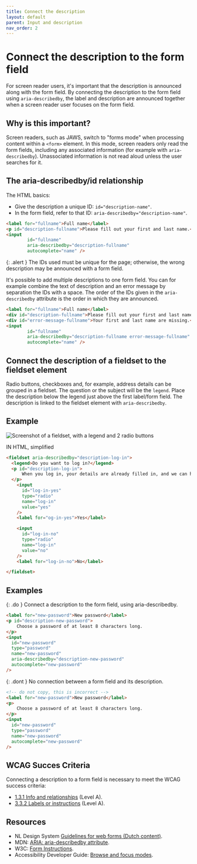 ```yaml
---
title: Connect the description
layout: default
parent: Input and description
nav_order: 2
---
```


# Connect the description to the form field

For screen reader users, it's important that the description is announced along with the form field. By connecting the description to the form field using `aria-describedby`, the label and description are announced together when a screen reader user focuses on the form field.

## Why is this important?

Screen readers, such as JAWS, switch to "forms mode" when processing content within a `<form>` element. In this mode, screen readers only read the form fields, including any associated information (for example with `aria-describedby`). Unassociated information is not read aloud unless the user searches for it.

## The aria-describedby/id relationship

The HTML basics:

- Give the description a unique ID: `id="description-name"`.
- In the form field, refer to that ID: `aria-describedby="description-name"`.

```html
<label for="fullname">Full name</label>
<p id="description-fullname">Please fill out your first and last name.</p>
<input 
        id="fullname" 
        aria-describedby="description-fullname" 
        autocomplete="name" />
```

{: .alert }
The IDs used must be unique for the page; otherwise, the wrong description may be announced with a form field.

It's possible to add multiple descriptions to one form field. You can for example combine the text of description and an error message by separation the IDs with a space. The order of the IDs given in the `aria-describedby` attribute is the order in which they are announced.

```html
<label for="fullname">Full name</label>
<div id="description-fullname">Please fill out your first and last name.</div>
<div id="error-message-fullname">Your first and last name are missing.</div>
<input 
        id="fullname" 
        aria-describedby="description-fullname error-message-fullname" 
        autocomplete="name" />
```

## Connect the description of a fieldset to the fieldset element


Radio buttons, checkboxes and, for example, address details can be grouped in a fieldset. The question or the subject will be the `legend`. Place the description below the legend just above the first label/form field. The description is linked to the fieldset element with `aria-describedby`.

## Example

![Screenshot of a fieldset, with a legend and 2 radio buttons]({{site.baseurl}}/assets/images/fieldset-description.png)

IN HTML, simplified

```html
<fieldset aria-describedby="description-log-in">
  <legend>Do you want to log in?</legend>
  <p id="description-log-in">
      When you log in, your details are already filled in, and we can help you faster.
  </p>
    <input
      id="log-in-yes"
      type="radio"
      name="log-in"
      value="yes"
    />
    <label for="og-in-yes">Yes</label>

    <input
      id="log-in-no"
      type="radio"
      name="log-in"
      value="no"
    />
    <label for="log-in-no">No</label>

</fieldset>
```

## Examples

{: .do }
Connect a description to the form field, using aria-describedby.

```html
<label for="new-password">New password</label>
<p id="description-new-password">
    Choose a password of at least 8 characters long.
</p>
<input
  id="new-password"
  type="password"
  name="new-password"
  aria-describedby="description-new-password"
  autocomplete="new-password"
/>

```


{: .dont }
No connection between a form field and its description.

```html
<!-- do not copy, this is incorrect -->
<label for="new-password">New password</label>
<p>
    Choose a password of at least 8 characters long.
</p>
<input
  id="new-password"
  type="password"
  name="new-password"
  autocomplete="new-password"
/>

```

## WCAG Succes Criteria

Connecting a description to a form field is necessary to meet the WCAG success criteria:

- [1.3.1 Info and relationships](https://www.w3.org/WAI/WCAG22/quickref/#info-and-relationships) (Level A).
- [3.3.2 Labels or instructions](https://www.w3.org/WAI/WCAG22/quickref/#labels-or-instructions) (Level A).


## Resources

- NL Design System [Guidelines for web forms (Dutch content)](https://nldesignsystem.nl/richtlijnen/formulieren/).
- MDN: [ARIA: aria-describedby attribute](https://developer.mozilla.org/en-US/docs/Web/Accessibility/ARIA/Reference/Attributes/aria-describedby).
- W3C: [Form Instructions](https://www.w3.org/WAI/tutorials/forms/instructions/).
- Accessibility Developer Guide: [Browse and focus modes](https://www.accessibility-developer-guide.com/knowledge/screen-readers/desktop/browse-focus-modes).
